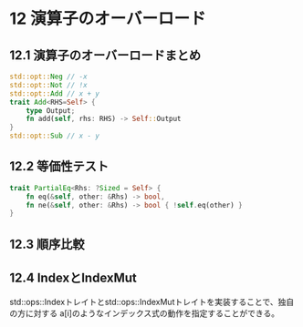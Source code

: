 # 12 演算子のオーバーロード

## 12.1 演算子のオーバーロードまとめ

```rust
std::opt::Neg // -x
std::opt::Not // !x
std::opt::Add // x + y
trait Add<RHS=Self> {
    type Output;
    fn add(self, rhs: RHS) -> Self::Output
}
std::opt::Sub // x - y
```

## 12.2 等価性テスト

```rust
trait PartialEq<Rhs: ?Sized = Self> {
    fn eq(&self, other: &Rhs) -> bool,
    fn ne(&self, other: &Rhs) -> bool { !self.eq(other) }
}
```

## 12.3 順序比較

## 12.4 IndexとIndexMut

std::ops::Indexトレイトとstd::ops::IndexMutトレイトを実装することで、独自の方に対する
a[i]のようなインデックス式の動作を指定することができる。
